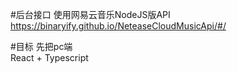 #后台接口
使用网易云音乐NodeJS版API <br/>
https://binaryify.github.io/NeteaseCloudMusicApi/#/

#目标
先把pc端<br/>
React + Typescript 
